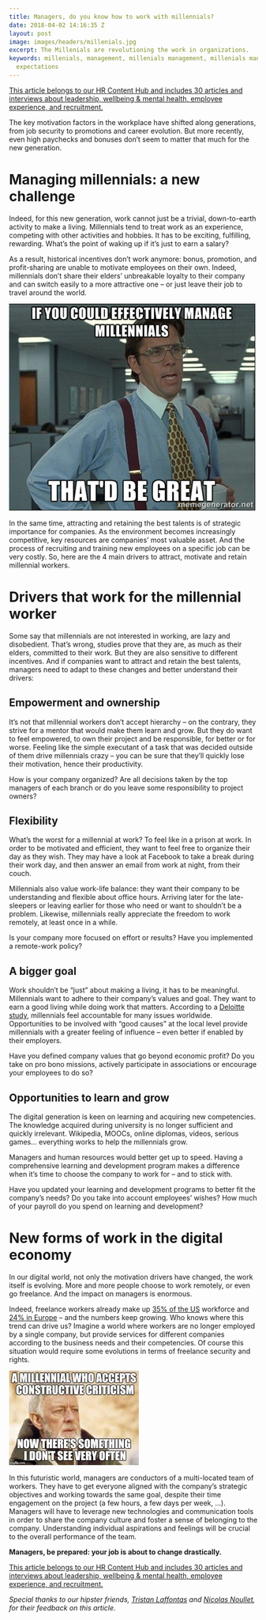 ```yaml
---
title: Managers, do you know how to work with millennials?
date: 2018-04-02 14:16:35 Z
layout: post
image: images/headers/millenials.jpg
excerpt: The Millenials are revolutioning the work in organizations.
keywords: millenials, management, millenials management, millenials managers, millenials
  expectations
---
```


<section class="hub-content-link">
  <a href="https://www.teammood.com/en/hub/hr-hub/">This article belongs to our <span>HR Content Hub</span> and includes 30 articles and interviews about leadership, wellbeing & mental health, employee experience, and recruitment.</a>
</section>

The key motivation factors in the workplace have shifted along generations, from job security to promotions and career evolution. But more recently, even high paychecks and bonuses don’t seem to matter that much for the new generation. 

# Managing millennials: a new challenge

Indeed, for this new generation, work cannot just be a trivial, down-to-earth activity to make a living. Millennials tend to treat work as an experience, competing with other activities and hobbies. It has to be exciting, fulfilling, rewarding. What’s the point of waking up if it’s just to earn a salary? 

As a result, historical incentives don’t work anymore: bonus, promotion, and profit-sharing are unable to motivate employees on their own. Indeed, millennials don’t share their elders’ unbreakable loyalty to their company and can switch easily to a more attractive one – or just leave their job to travel around the world.

<img src="/images/posts/working_with_millenials.png" alt="Working With Millenials">

In the same time, attracting and retaining the best talents is of strategic importance for companies. As the environment becomes increasingly competitive, key resources are companies’ most valuable asset. And the process of recruiting and training new employees on a specific job can be very costly. So, here are the 4 main drivers to attract, motivate and retain millennial workers.

# Drivers that work for the millennial worker

Some say that millennials are not interested in working, are lazy and disobedient. That’s wrong, studies prove that they are, as much as their elders, committed to their work. But they are also sensitive to different incentives. And if companies want to attract and retain the best talents, managers need to adapt to these changes and better understand their drivers:

## Empowerment and ownership

It’s not that millennial workers don’t accept hierarchy – on the contrary, they strive for a mentor that would make them learn and grow. But they do want to feel empowered, to own their project and be responsible, for better or for worse. Feeling like the simple executant of a task that was decided outside of them drive millennials crazy – you can be sure that they’ll quickly lose their motivation, hence their productivity.

How is your company organized? Are all decisions taken by the top managers of each branch or do you leave some responsibility to project owners? 

## Flexibility

What’s the worst for a millennial at work? To feel like in a prison at work. In order to be motivated and efficient, they want to feel free to organize their day as they wish. They may have a look at Facebook to take a break during their work day, and then answer an email from work at night, from their couch.
 
Millennials also value work-life balance: they want their company to be understanding and flexible about office hours. Arriving later for the late-sleepers or leaving earlier for those who need or want to shouldn’t be a problem. Likewise, millennials really appreciate the freedom to work remotely, at least once in a while.

Is your company more focused on effort or results? Have you implemented a remote-work policy?

## A bigger goal

Work shouldn’t be “just” about making a living, it has to be meaningful. Millennials want to adhere to their company’s values and goal. They want to earn a good living while doing work that matters. According to a [Deloitte study](https://www2.deloitte.com/global/en/pages/about-deloitte/articles/millennialsurvey.html), millennials feel accountable for many issues worldwide. Opportunities to be involved with “good causes” at the local level provide millennials with a greater feeling of influence – even better if enabled by their employers.

Have you defined company values that go beyond economic profit? Do you take on pro bono missions, actively participate in associations or encourage your employees to do so?

## Opportunities to learn and grow

The digital generation is keen on learning and acquiring new competencies. The knowledge acquired during university is no longer sufficient and quickly irrelevant. Wikipedia, MOOCs, online diplomas, videos, serious games… everything works to help the millennials grow. 

Managers and human resources would better get up to speed. Having a comprehensive learning and development program makes a difference when it’s time to choose the company to work for – and to stick with.

Have you updated your learning and development programs to better fit the company’s needs? Do you take into account employees’ wishes? How much of your payroll do you spend on learning and development?

# New forms of work in the digital economy

In our digital world, not only the motivation drivers have changed, the work itself is evolving. More and more people choose to work remotely, or even go freelance. And the impact on managers is enormous. 

Indeed, freelance workers already make up [35% of the US](https://www.globenewswire.com/fr/news-release/2016/10/06/992265/0/en/New-Study-Finds-Freelance-Economy-Grew-to-55-Million-Americans-This-Year-35-of-Total-U-S-Workforce.html) workforce and [24% in Europe](https://www2.staffingindustry.com/eng/Editorial/Daily-News/EU-Number-of-freelancers-grows-by-24-in-7-years-38211?) – and the numbers keep growing. Who knows where this trend can drive us? Imagine a world where workers are no longer employed by a single company, but provide services for different companies according to the business needs and their competencies. Of course this situation would require some evolutions in terms of freelance security and rights. 

<img src="/images/posts/critisism_millenials.jpg" alt="New Ways Of Working Between Generations">

In this futuristic world, managers are conductors of a multi-located team of workers. They have to get everyone aligned with the company’s strategic objectives and working towards the same goal, despite their time engagement on the project (a few hours, a few days per week, …). Managers will have to leverage new technologies and communication tools in order to share the company culture and foster a sense of belonging to the company. Understanding individual aspirations and feelings will be crucial to the overall performance of the team.

**Managers, be prepared: your job is about to change drastically.**

<section class="hub-content-link">
  <a href="https://www.teammood.com/en/hub/hr-hub/">This article belongs to our <span>HR Content Hub</span> and includes 30 articles and interviews about leadership, wellbeing & mental health, employee experience, and recruitment.</a>
</section>

*Special thanks to our hipster friends, [Tristan Laffontas](https://www.linkedin.com/in/tristanlaffontas/) and [Nicolas Noullet](https://www.linkedin.com/in/noullet/), for their feedback on this article.*



